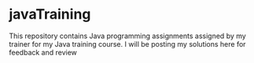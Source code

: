 # javaTraining
This repository contains Java programming assignments assigned by my trainer for my Java training course. I will be posting my solutions here for feedback and review
